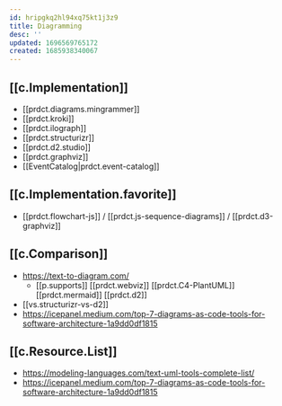 ```yaml
---
id: hripgkq2hl94xq75kt1j3z9
title: Diagramming
desc: ''
updated: 1696569765172
created: 1685938340067
---
```


## 

## [[c.Implementation]]

- [[prdct.diagrams.mingrammer]]
- [[prdct.kroki]]
- [[prdct.ilograph]]
- [[prdct.structurizr]]
- [[prdct.d2.studio]]
- [[prdct.graphviz]]
- [[EventCatalog|prdct.event-catalog]]

## [[c.Implementation.favorite]]

- [[prdct.flowchart-js]] /  [[prdct.js-sequence-diagrams]] / [[prdct.d3-graphviz]]

## [[c.Comparison]]

- https://text-to-diagram.com/
  - [[p.supports]] [[prdct.webviz]] [[prdct.C4-PlantUML]]  [[prdct.mermaid]] [[prdct.d2]]
- [[vs.structurizr-vs-d2]]
- https://icepanel.medium.com/top-7-diagrams-as-code-tools-for-software-architecture-1a9dd0df1815


## [[c.Resource.List]]

- https://modeling-languages.com/text-uml-tools-complete-list/
- https://icepanel.medium.com/top-7-diagrams-as-code-tools-for-software-architecture-1a9dd0df1815